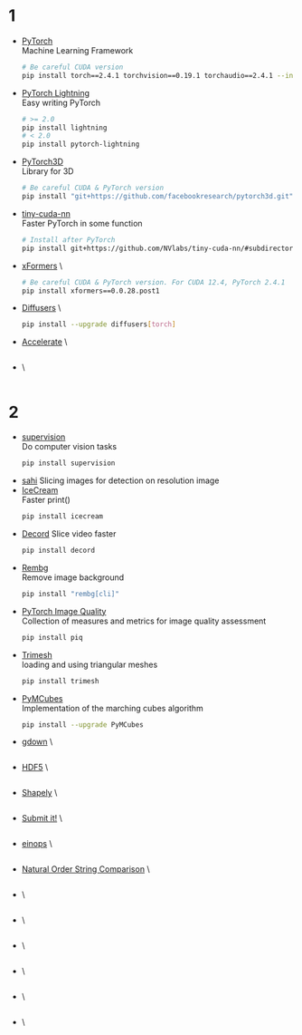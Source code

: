 # 1
- [PyTorch](https://pytorch.org/get-started/previous-versions/) \
  Machine Learning Framework
  ```bash
  # Be careful CUDA version
  pip install torch==2.4.1 torchvision==0.19.1 torchaudio==2.4.1 --index-url https://download.pytorch.org/whl/cu124
  ```
- [PyTorch Lightning](https://lightning.ai/docs/pytorch/stable/) \
  Easy writing PyTorch
  ```bash
  # >= 2.0
  pip install lightning
  # < 2.0
  pip install pytorch-lightning
  ```
- [PyTorch3D](https://github.com/facebookresearch/pytorch3d) \
  Library for 3D
  ```bash
  # Be careful CUDA & PyTorch version
  pip install "git+https://github.com/facebookresearch/pytorch3d.git"
  ```
- [tiny-cuda-nn](https://github.com/NVlabs/tiny-cuda-nn) \
  Faster PyTorch in some function
  ```bash
  # Install after PyTorch
  pip install git+https://github.com/NVlabs/tiny-cuda-nn/#subdirectory=bindings/torch
  ```
- [xFormers](https://github.com/facebookresearch/xformers) \
  ```bash
  # Be careful CUDA & PyTorch version. For CUDA 12.4, PyTorch 2.4.1
  pip install xformers==0.0.28.post1
  ```
- [Diffusers](https://github.com/huggingface/diffusers) \
  ```bash
  pip install --upgrade diffusers[torch]
  ```
- [Accelerate](https://github.com/huggingface/accelerate) \
  ```bash
  ```
- []() \
  ```bash
  ```
# 2
- [supervision](https://github.com/roboflow/supervision) \
  Do computer vision tasks
  ```bash
  pip install supervision
  ```
- [sahi](https://github.com/obss/sahi)
  Slicing images for detection on resolution image
- [IceCream](https://github.com/gruns/icecream) \
  Faster print()
  ```bash
  pip install icecream
  ```
- [Decord](https://github.com/dmlc/decord)
  Slice video faster
  ```bash
  pip install decord
  ```
- [Rembg](https://github.com/danielgatis/rembg) \
  Remove image background
  ```bash
  pip install "rembg[cli]"
  ```
- [PyTorch Image Quality](https://github.com/photosynthesis-team/piq) \
  Collection of measures and metrics for image quality assessment
  ```bash
  pip install piq
  ```
- [Trimesh](https://github.com/mikedh/trimesh) \
  loading and using triangular meshes
  ```bash
  pip install trimesh
  ```
- [PyMCubes](https://github.com/pmneila/PyMCubes) \
  Implementation of the marching cubes algorithm
  ```bash
  pip install --upgrade PyMCubes
  ```
- [gdown](https://github.com/wkentaro/gdown) \
  ```bash
  ```
- [HDF5](https://github.com/h5py/h5py?tab=readme-ov-file) \
  ```bash
  ```
- [Shapely](https://github.com/shapely/shapely) \
  ```bash
  ```
- [Submit it!](https://github.com/facebookincubator/submitit) \
  ```bash
  ```
- [einops](https://github.com/arogozhnikov/einops) \
  ```bash
  ```
- [Natural Order String Comparison](https://github.com/sourcefrog/natsort) \
  ```bash
  ```
- []() \
  ```bash
  ```
- []() \
  ```bash
  ```
- []() \
  ```bash
  ```
- []() \
  ```bash
  ```
- []() \
  ```bash
  ```
- []() \
  ```bash
  ```

